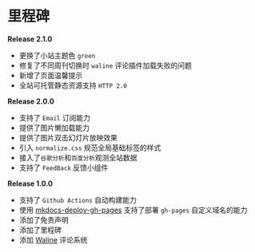 # 里程碑

**Release 2.1.0**

- 更换了小站主题色 `green`
- 修复了不同周刊切换时 `waline` 评论插件加载失败的问题
- 新增了页面温馨提示
- 全站可托管静态资源支持 `HTTP 2.0`

**Release 2.0.0**

- 支持了 `Email` 订阅能力
- 提供了图片懒加载能力
- 提供了图片双击幻灯片放映效果
- 引入 `normalize.css` 规范全局基础标签的样式
- 接入了`谷歌分析`和`百度分析`观测全站数据
- 支持了 `FeedBack` 反馈小组件

**Release 1.0.0**

- 支持了 `Github Actions` 自动构建能力
- 使用 [mkdocs-deploy-gh-pages](https://github.com/mhausenblas/mkdocs-deploy-gh-pages) 支持了部署 `gh-pages` 自定义域名的能力
- 添加了免责声明
- 添加了里程碑
- 添加 [Waline](https://waline.js.org/guide/get-started.html) 评论系统
